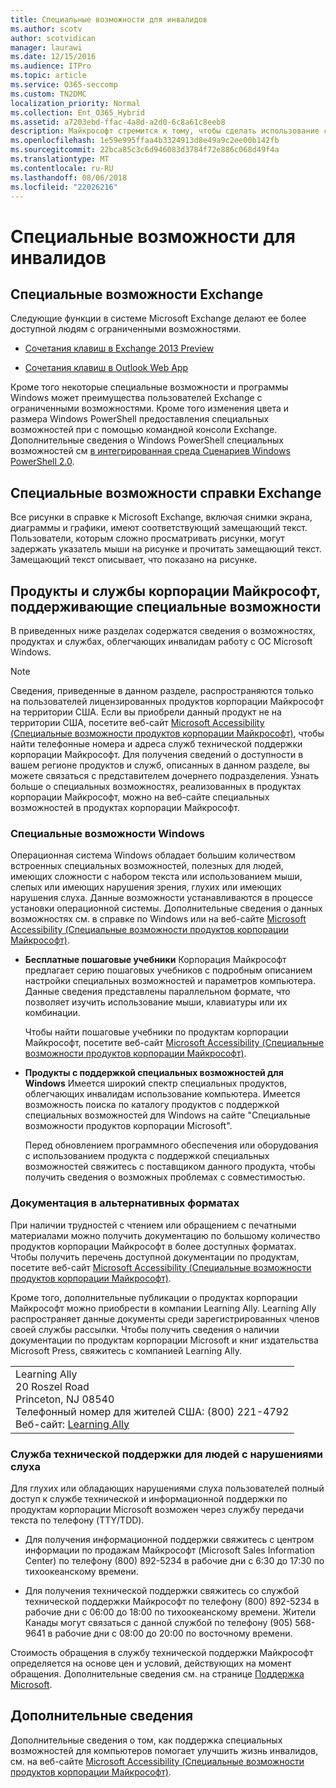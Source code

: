 ```yaml
---
title: Специальные возможности для инвалидов
ms.author: scotv
author: scotvidican
manager: laurawi
ms.date: 12/15/2016
ms.audience: ITPro
ms.topic: article
ms.service: O365-seccomp
ms.custom: TN2DMC
localization_priority: Normal
ms.collection: Ent_O365_Hybrid
ms.assetid: a7203ebd-ffac-4a8d-a2d0-6c8a61c8eeb8
description: Майкрософт стремится к тому, чтобы сделать использование своих продуктов и служб простым и удобным для каждого.
ms.openlocfilehash: 1e59e995ffaa4b3324913d8e49a9c2ee00b142fb
ms.sourcegitcommit: 22bca85c3c6d946083d3784f72e886c068d49f4a
ms.translationtype: MT
ms.contentlocale: ru-RU
ms.lasthandoff: 08/06/2018
ms.locfileid: "22026216"
---
```

# <a name="accessibility-for-people-with-disabilities"></a>Специальные возможности для инвалидов

## <a name="accessibility-features-of-exchange"></a>Специальные возможности Exchange

Следующие функции в системе Microsoft Exchange делают ее более доступной людям с ограниченными возможностями.
  
- [Сочетания клавиш в Exchange 2013 Preview](http://technet.microsoft.com/library/146b2b52-1ef8-4606-991a-4cf4da694970.aspx)
    
- [Сочетания клавиш в Outlook Web App](https://go.microsoft.com/fwlink/p/?LinkId=268079)
    
Кроме того некоторые специальные возможности и программы Windows может преимущества пользователей Exchange с ограниченными возможностями. Кроме того изменения цвета и размера Windows PowerShell предоставления специальных возможностей при с помощью командной консоли Exchange. Дополнительные сведения о Windows PowerShell специальных возможностей см [в интегрированная среда Сценариев Windows PowerShell 2.0](https://go.microsoft.com/fwlink/p/?LinkId=258240).
  
## <a name="accessibility-features-of-exchange-help"></a>Специальные возможности справки Exchange

Все рисунки в справке к Microsoft Exchange, включая снимки экрана, диаграммы и графики, имеют соответствующий замещающий текст. Пользователи, которым сложно просматривать рисунки, могут задержать указатель мыши на рисунке и прочитать замещающий текст. Замещающий текст описывает, что показано на рисунке.
  
## <a name="accessibility-products-and-services-from-microsoft"></a>Продукты и службы корпорации Майкрософт, поддерживающие специальные возможности

В приведенных ниже разделах содержатся сведения о возможностях, продуктах и службах, облегчающих инвалидам работу с ОС Microsoft Windows.
  
> [!NOTE]
> Сведения, приведенные в данном разделе, распространяются только на пользователей лицензированных продуктов корпорации Майкрософт на территории США. Если вы приобрели данный продукт не на территории США, посетите веб-сайт [Microsoft Accessibility (Специальные возможности продуктов корпорации Майкрософт)](https://www.microsoft.com/enable), чтобы найти телефонные номера и адреса служб технической поддержки корпорации Майкрософт. Для получения сведений о доступности в вашем регионе продуктов и служб, описанных в данном разделе, вы можете связаться с представителем дочернего подразделения. Узнать больше о специальных возможностях, реализованных в продуктах корпорации Майкрософт, можно на веб-сайте специальных возможностей в продуктах корпорации Майкрософт. 
  
### <a name="accessibility-features-of-windows"></a>Специальные возможности Windows

Операционная система Windows обладает большим количеством встроенных специальных возможностей, полезных для людей, имеющих сложности с набором текста или использованием мыши, слепых или имеющих нарушения зрения, глухих или имеющих нарушения слуха. Данные возможности устанавливаются в процессе установки операционной системы. Дополнительные сведения о данных возможностях см. в справке по Windows или на веб-сайте [Microsoft Accessibility (Специальные возможности продуктов корпорации Майкрософт)](https://go.microsoft.com/fwlink/p/?linkId=18139).
  
- **Бесплатные пошаговые учебники** Корпорация Майкрософт предлагает серию пошаговых учебников с подробным описанием настройки специальных возможностей и параметров компьютера. Данные сведения представлены параллельном формате, что позволяет изучить использование мыши, клавиатуры или их комбинации. 
    
    Чтобы найти пошаговые учебники по продуктам корпорации Майкрософт, посетите веб-сайт [Microsoft Accessibility (Специальные возможности продуктов корпорации Майкрософт)](https://go.microsoft.com/fwlink/p/?linkId=18139).
    
- **Продукты с поддержкой специальных возможностей для Windows** Имеется широкий спектр специальных продуктов, облегчающих инвалидам использование компьютера. Имеется возможность поиска по каталогу продуктов с поддержкой специальных возможностей для Windows на сайте "Специальные возможности продуктов корпорации Microsoft". 
    
    Перед обновлением программного обеспечения или оборудования с использованием продукта с поддержкой специальных возможностей свяжитесь с поставщиком данного продукта, чтобы получить сведения о возможных проблемах с совместимостью. 
    
### <a name="documentation-in-alternative-formats"></a>Документация в альтернативных форматах

При наличии трудностей с чтением или обращением с печатными материалами можно получить документацию по большому количество продуктов корпорации Майкрософт в более доступных форматах. Чтобы получить перечень доступной документации по продуктам, посетите веб-сайт [Microsoft Accessibility (Специальные возможности продуктов корпорации Майкрософт)](https://go.microsoft.com/fwlink/p/?linkId=18139). 
  
Кроме того, дополнительные публикации о продуктах корпорации Майкрософт можно приобрести в компании Learning Ally. Learning Ally распространяет данные документы среди зарегистрированных членов своей службы рассылки. Чтобы получить сведения о наличии документации по продуктам корпорации Microsoft и книг издательства Microsoft Press, свяжитесь с компанией Learning Ally. 
  
||
|:-----|
|Learning Ally  <br/> 20 Roszel Road  <br/> Princeton, NJ 08540  <br/> Телефонный номер для жителей США: (800) 221-4792  <br/> Веб-сайт: [Learning Ally](https://www.learningally.org/) <br/> |
   
### <a name="customer-service-for-people-with-hearing-impairments"></a>Служба технической поддержки для людей с нарушениями слуха

Для глухих или обладающих нарушениями слуха пользователей полный доступ к службе технической и информационной поддержки по продуктам корпорации Microsoft возможен через службу передачи текста по телефону (TTY/TDD).
  
- Для получения информационной поддержки свяжитесь с центром информации по продажам Майкрософт (Microsoft Sales Information Center) по телефону (800) 892-5234 в рабочие дни с 6:30 до 17:30 по тихоокеанскому времени. 
    
- Для получения технической поддержки свяжитесь со службой технической поддержки Майкрософт по телефону (800) 892-5234 в рабочие дни с 06:00 до 18:00 по тихоокеанскому времени. Жители Канады могут связаться с данной службой по телефону (905) 568-9641 в рабочие дни с 08:00 до 20:00 по восточному времени. 
    
Стоимость обращения в службу технической поддержки Майкрософт определяется на основе цен и условий, действующих на момент обращения. Дополнительные сведения см. на странице [Поддержка Microsoft](https://go.microsoft.com/fwlink/p/?linkId=18142).
  
## <a name="for-more-information"></a>Дополнительные сведения

Дополнительные сведения о том, как поддержка специальных возможностей для компьютеров помогает улучшить жизнь инвалидов, см. на веб-сайте [Microsoft Accessibility (Специальные возможности продуктов корпорации Майкрософт)](http://go.microsoft.com/fwlink/p/?linkId=18139). 
  

